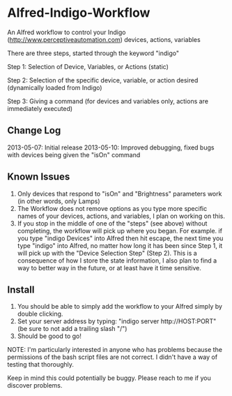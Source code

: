 Alfred-Indigo-Workflow
======================

An Alfred workflow to control your Indigo (http://www.perceptiveautomation.com) devices, actions, variables

There are three steps, started through the keyword "indigo"

Step 1: Selection of Device, Variables, or Actions (static)

Step 2: Selection of the specific device, variable, or action desired (dynamically loaded from Indigo)

Step 3: Giving a command (for devices and variables only, actions are immediately executed)

Change Log
-----
2013-05-07: Initial release
2013-05-10: Improved debugging, fixed bugs with devices being given the "isOn" command

Known Issues
-----
1. Only devices that respond to "isOn" and "Brightness" parameters work (in other words, only Lamps)
2. The Workflow does not remove options as you type more specific names of your devices, actions, and variables, I plan on working on this.
3. If you stop in the middle of one of the "steps" (see above) without completing, the workflow will pick up where you began.  For example. if you type "indigo Devices" into Alfred then hit escape, the next time you type "indigo" into Alfred, no matter how long it has been since Step 1, it will pick up with the "Device Selection Step" (Step 2).  This is a consequence of how I store the state information, I also plan to find a way to better way in the future, or at least have it time sensitive.

Install
-----
1. You should be able to simply add the workflow to your Alfred simply by double clicking.
2. Set your server address by typing: "indigo server http://HOST:PORT" (be sure to not add a trailing slash "/")
3. Should be good to go!

NOTE: I'm particularly interested in anyone who has problems because the permissions of the bash script files are not correct.  I didn't have a way of testing that thoroughly.

Keep in mind this could potentially be buggy.  Please reach to me if you discover problems.